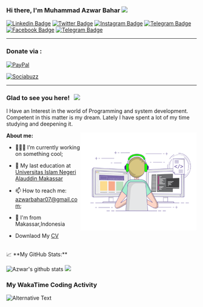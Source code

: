 
### Hi there, I'm Muhammad Azwar Bahar <img src="https://media.giphy.com/media/hvRJCLFzcasrR4ia7z/giphy.gif" width="25px">


[![Linkedin Badge](https://img.shields.io/badge/-LinkedIn-0e76a8?style=flat-square&logo=Linkedin&logoColor=white)](https://linkedin.com/in/-azwar-bahar)
[![Twitter Badge](https://img.shields.io/badge/-Twitter-00acee?style=flat-square&logo=Twitter&logoColor=white)](https://twitter.com/MuhammadAzwarB1)
[![Instagram Badge](https://img.shields.io/badge/-Instagram-e4405f?style=flat-square&logo=Instagram&logoColor=white)](https://instagram.com/azwar.exe/)
[![Telegram Badge](https://img.shields.io/badge/-Telegram-0088cc?style=flat-square&logo=Telegram&logoColor=white)](https://t.me/azwarbahar)
[![Facebook Badge](https://img.shields.io/badge/-Facebook-0e76a8?style=flat-square&logo=Facebook&logoColor=white)](https://www.facebook.com/azwar.016/)
[![Telegram Badge](https://img.shields.io/badge/-Whatsapp-25d366?style=flat-square&logo=Whatsapp&logoColor=white)](https://wa.me/6282394865570)

---

### Donate via :

[![PayPal](https://img.shields.io/badge/-PayPal-0088cc?logo=PayPal&logoColor=yellow&labelColor=black)](https://www.paypal.com/paypalme/azwarbahar)


[![Sociabuzz](https://img.shields.io/badge/Sociabuzz-e4405f?style=flat-square&logo=Sociabuzz&logoColor=white)](https://sociabuzz.com/azwarbahar/donate)

---



### Glad to see you here! &nbsp; ![](https://visitor-badge.glitch.me/badge?page_id=azwarbahar.azwarbahar)

I Have an Interest in the world of Programming and system development. Competent in this matter is my dream. Lately I have spent a lot of my time studying and deepening it. 

<img align="right" alt="GIF" src="https://github.com/azwarbahar/azwarbahar/blob/main/coding.gif?raw=true" width="308" height="258" />

**About me:**
- 👨🏻‍💻 I’m currently working on something cool;
- :school: My last education at [Universitas Islam Negeri Alauddin Makassar](https://uin-alauddin.ac.id)
- 📫 How to reach me: azwarbahar07@gmail.com;
- :triangular_flag_on_post: I'm from Makassar,Indonesia

- Downlaod My [CV](http://drive.google.com/u/0/uc?id=1DF87wFreBWv_Rln2ROylUyUyb4K7ZCFL&export=download)


</br>
📈 **My GitHub Stats:**

<p>
  <img height="180em" src="https://github-readme-stats.vercel.app/api?username=azwarbahar&count_private=true&show_icons=true&include_all_commits=true&bg_color=30,e96443,904e95&title_color=fff&text_color=fff&icon_color=fff" alt="Azwar's github stats" />
  <img height="180em" src="https://github-readme-stats.vercel.app/api/top-langs/?username=azwarbahar&layout=compact&bg_color=30,e96443,904e95&title_color=fff&text_color=fff"/>
</p>

### My WakaTime Coding Activity ###
<img src="https://github.com/azwarbahar/azwarbahar/blob/main/images/stat.svg" alt="Alternative Text"/>

<!--
**azwarbahar/azwarbahar** is a ✨ _special_ ✨ repository because its `README.md` (this file) appears on your GitHub profile.-->
<!--
Here are some ideas to get you started:

- 🔭 I’m currently working on ...
- 🌱 I’m currently learning ...
- 👯 I’m looking to collaborate on ...
- 🤔 I’m looking for help with ...
- 💬 Ask me about ...
- 📫 How to reach me: ...
- 😄 Pronouns: ...
- ⚡ Fun fact: ...
-->

